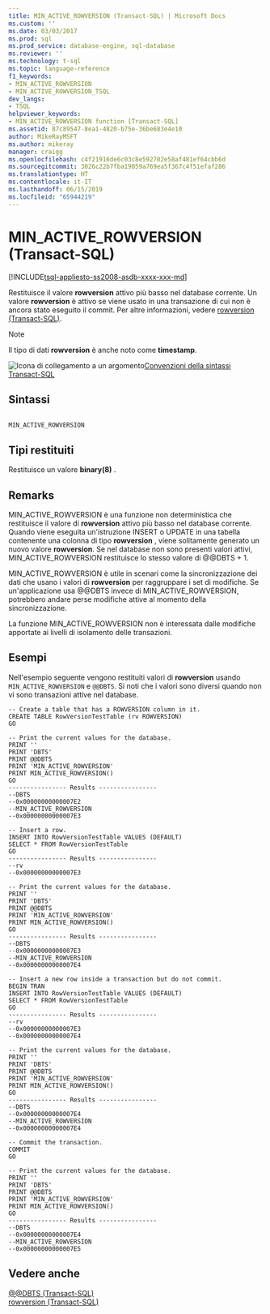 ```yaml
---
title: MIN_ACTIVE_ROWVERSION (Transact-SQL) | Microsoft Docs
ms.custom: ''
ms.date: 03/03/2017
ms.prod: sql
ms.prod_service: database-engine, sql-database
ms.reviewer: ''
ms.technology: t-sql
ms.topic: language-reference
f1_keywords:
- MIN_ACTIVE_ROWVERSION
- MIN_ACTIVE_ROWVERSION_TSQL
dev_langs:
- TSQL
helpviewer_keywords:
- MIN_ACTIVE_ROWVERSION function [Transact-SQL]
ms.assetid: 87c89547-8ea1-4820-b75e-36be683e4e10
author: MikeRayMSFT
ms.author: mikeray
manager: craigg
ms.openlocfilehash: c4f21916de6c03c8e592702e58af481ef64cbb6d
ms.sourcegitcommit: 3026c22b7fba19059a769ea5f367c4f51efaf286
ms.translationtype: HT
ms.contentlocale: it-IT
ms.lasthandoff: 06/15/2019
ms.locfileid: "65944219"
---
```

# <a name="minactiverowversion-transact-sql"></a>MIN_ACTIVE_ROWVERSION (Transact-SQL)
[!INCLUDE[tsql-appliesto-ss2008-asdb-xxxx-xxx-md](../../includes/tsql-appliesto-ss2008-asdb-xxxx-xxx-md.md)]

  Restituisce il valore **rowversion** attivo più basso nel database corrente. Un valore **rowversion** è attivo se viene usato in una transazione di cui non è ancora stato eseguito il commit. Per altre informazioni, vedere [rowversion &#40;Transact-SQL&#41;](../../t-sql/data-types/rowversion-transact-sql.md).  
  
> [!NOTE]  
>  Il tipo di dati **rowversion** è anche noto come **timestamp**.  
  
 ![Icona di collegamento a un argomento](../../database-engine/configure-windows/media/topic-link.gif "Icona di collegamento a un argomento")[Convenzioni della sintassi Transact-SQL](../../t-sql/language-elements/transact-sql-syntax-conventions-transact-sql.md)  
  
## <a name="syntax"></a>Sintassi  
  
```  
  
MIN_ACTIVE_ROWVERSION  
```  
  
## <a name="return-types"></a>Tipi restituiti  
 Restituisce un valore **binary(8)** .  
  
## <a name="remarks"></a>Remarks  
 MIN_ACTIVE_ROWVERSION è una funzione non deterministica che restituisce il valore di **rowversion** attivo più basso nel database corrente. Quando viene eseguita un'istruzione INSERT o UPDATE in una tabella contenente una colonna di tipo **rowversion** , viene solitamente generato un nuovo valore **rowversion**. Se nel database non sono presenti valori attivi, MIN_ACTIVE_ROWVERSION restituisce lo stesso valore di @@DBTS + 1.  
  
 MIN_ACTIVE_ROWVERSION è utile in scenari come la sincronizzazione dei dati che usano i valori di **rowversion** per raggruppare i set di modifiche. Se un'applicazione usa @@DBTS invece di MIN_ACTIVE_ROWVERSION, potrebbero andare perse modifiche attive al momento della sincronizzazione.  
  
 La funzione MIN_ACTIVE_ROWVERSION non è interessata dalle modifiche apportate ai livelli di isolamento delle transazioni.  
  
## <a name="examples"></a>Esempi  
 Nell'esempio seguente vengono restituiti valori di **rowversion** usando `MIN_ACTIVE_ROWVERSION` e `@@DBTS`. Si noti che i valori sono diversi quando non vi sono transazioni attive nel database.  
  
```  
-- Create a table that has a ROWVERSION column in it.  
CREATE TABLE RowVersionTestTable (rv ROWVERSION)  
GO  
  
-- Print the current values for the database.  
PRINT ''  
PRINT 'DBTS'  
PRINT @@DBTS  
PRINT 'MIN_ACTIVE_ROWVERSION'  
PRINT MIN_ACTIVE_ROWVERSION()   
GO  
---------------- Results ----------------  
--DBTS  
--0x00000000000007E2  
--MIN_ACTIVE_ROWVERSION  
--0x00000000000007E3  
  
-- Insert a row.  
INSERT INTO RowVersionTestTable VALUES (DEFAULT)  
SELECT * FROM RowVersionTestTable  
GO  
---------------- Results ----------------  
--rv  
--0x00000000000007E3  
  
-- Print the current values for the database.  
PRINT ''  
PRINT 'DBTS'  
PRINT @@DBTS  
PRINT 'MIN_ACTIVE_ROWVERSION'  
PRINT MIN_ACTIVE_ROWVERSION()  
GO  
---------------- Results ----------------  
--DBTS  
--0x00000000000007E3  
--MIN_ACTIVE_ROWVERSION  
--0x00000000000007E4  
  
-- Insert a new row inside a transaction but do not commit.  
BEGIN TRAN  
INSERT INTO RowVersionTestTable VALUES (DEFAULT)  
SELECT * FROM RowVersionTestTable  
GO  
---------------- Results ----------------  
--rv  
--0x00000000000007E3  
--0x00000000000007E4  
  
-- Print the current values for the database.  
PRINT ''  
PRINT 'DBTS'  
PRINT @@DBTS  
PRINT 'MIN_ACTIVE_ROWVERSION'  
PRINT MIN_ACTIVE_ROWVERSION()   
GO  
---------------- Results ----------------  
--DBTS  
--0x00000000000007E4  
--MIN_ACTIVE_ROWVERSION  
--0x00000000000007E4  
  
-- Commit the transaction.  
COMMIT  
GO  
  
-- Print the current values for the database.  
PRINT ''  
PRINT 'DBTS'  
PRINT @@DBTS  
PRINT 'MIN_ACTIVE_ROWVERSION'  
PRINT MIN_ACTIVE_ROWVERSION()  
GO  
---------------- Results ----------------  
--DBTS  
--0x00000000000007E4  
--MIN_ACTIVE_ROWVERSION  
--0x00000000000007E5  
```  
  
## <a name="see-also"></a>Vedere anche  
 [@@DBTS &#40;Transact-SQL&#41;](../../t-sql/functions/dbts-transact-sql.md)   
 [rowversion &#40;Transact-SQL&#41;](../../t-sql/data-types/rowversion-transact-sql.md)  
  
  
